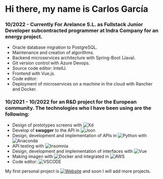 # Hi there, my name is Carlos García

### 10/2022 - Currently For Arelance S.L. as Fullstack Junior Developer subcontracted programmer at Indra Company for an energy project.

* Oracle database migration to PostgreSQL.
* Maintenance and creation of algorithms.
* Backend microservices architecture with Spring-Boot (Java).
* Git version control with Azure Devops.
* Source code editor: IntellJ.
* Frontend with Vue.js.
* Code editor:
* Deployment of microservices on a machine in the cloud with Rancher and Docker.
### 10/2021 - 10/2022 for an R&D project for the European community. The technologies who I have been using are the following:

* Design of prototypes screens with ![Xd](https://img.shields.io/badge/Adobe_Xd-54096E?style=for-the-badge&logo=AdobeXd&logoColor=F213E8&labelColor=54096E)
* Develop of **swagger** to the API in ![Json](https://img.shields.io/badge/JSON-137FF0?style=for-the-badge&logo=Json&logoColor=635A54&labelColor=white)
* Design, development and implementation of APIs in ![Python](https://img.shields.io/badge/Python-FFFA09?style=for-the-badge&logo=Python&logoColor=137FF0&labelColor=FFFA09) with ![Anaconda](https://img.shields.io/badge/Anaconda-00CC33?style=for-the-badge&logo=Anaconda&logoColor=00CC33&labelColor=FFFFFF)
* API testing with ![Insomnia](https://img.shields.io/badge/Insomnia-8337E9?style=for-the-badge&logo=Insomnia&logoColor=8337E9&labelColor=FFFFFF)
* Design, development and implementation of interfaces with ![Vue](https://img.shields.io/badge/Vue-007855?style=for-the-badge&logo=Vue.js&logoColor=007855&labelColor=FFFFFF)
* Making imagen with ![Docker](https://img.shields.io/badge/Docker-0078C7?style=for-the-badge&logo=Docker&logoColor=0078C7&labelColor=FFFFFF) and integrated in ![AWS](https://img.shields.io/badge/AWS-E83908?style=for-the-badge&logo=Amazon&AWS&logoColor=000000&labelColor=FFFFFF)
* Code editor: ![VSCODE](https://img.shields.io/badge/VS_Code-0078C7?style=for-the-badge&logo=Visualstudio&logoColor=0078C7&labelColor=FFFFFF)

My first personal project is [![Website](https://img.shields.io/badge/My_Website-9146FF?style=for-the-badge&logo=Wordpress&logoColor=0078C7&labelColor=FFFFFF)](https://www.cgndevelopments.com) and soon I will add more projects.
